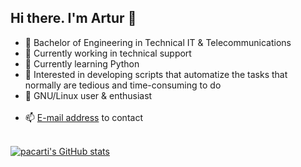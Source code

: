 ## Hi there. I'm Artur 👋

* 📔 Bachelor of Engineering in Technical IT & Telecommunications
* 💼 Currently working in technical support
* 🌱 Currently learning Python
* 🔭 Interested in developing scripts that automatize the tasks that normally are tedious and time-consuming to do
* 🐧 GNU/Linux user & enthusiast<br><br>
* 📫 [E-mail address](mailto:apaciorkowski@protonmail.com) to contact<br><br>

[![pacarti's GitHub stats](https://github-readme-stats.vercel.app/api?username=pacarti&show_icons=true&theme=react&include_all_commits=true)](https://github.com/anuraghazra/github-readme-stats)
  
<!--
**pacarti/pacarti** is a ✨ _special_ ✨ repository because its `README.md` (this file) appears on your GitHub profile.

Here are some ideas to get you started:

- 🔭 I’m currently working on ...
- 🌱 I’m currently learning ...
- 👯 I’m looking to collaborate on ...
- 🤔 I’m looking for help with ...
- 💬 Ask me about ...
- 📫 How to reach me: ...
- 😄 Pronouns: ...
- ⚡ Fun fact: ...
-->
